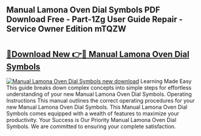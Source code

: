 ## Manual Lamona Oven Dial Symbols PDF Download Free - Part-1Zg User Guide Repair - Service Owner Edition mTQZW

# <h2><a href="http://cf26825.oget.top/?id=Manual+Lamona+Oven+Dial+Symbols">🔗Download New 👉🔴 Manual Lamona Oven Dial Symbols</a></h2>

[![Manual Lamona Oven Dial Symbols new download](https://i.imgur.com/5g1atiW.png)](http://cf26825.oget.top/?id=Manual+Lamona+Oven+Dial+Symbols)
Learning Made Easy This guide breaks down complex concepts into simple steps for effortless understanding of your new Manual Lamona Oven Dial Symbols. Operating Instructions This manual outlines the correct operating procedures for your new Manual Lamona Oven Dial Symbols. This Manual Lamona Oven Dial Symbols comes equipped with a wealth of features to maximize your productivity. Your Success is Our Priority Manual Lamona Oven Dial Symbols. We are committed to ensuring your complete satisfaction.
